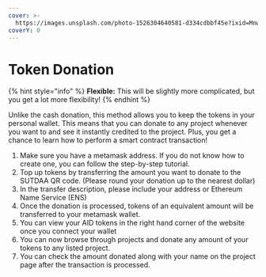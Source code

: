 ```yaml
---
cover: >-
  https://images.unsplash.com/photo-1526304640581-d334cdbbf45e?ixid=MnwxMjA3fDB8MHxwaG90by1wYWdlfHx8fGVufDB8fHx8&ixlib=rb-1.2.1&auto=format&fit=crop&w=2970&q=80
coverY: 0
---
```


# Token Donation

{% hint style="info" %}
**Flexible:** This will be slightly more complicated, but you get a lot more flexibility!
{% endhint %}

Unlike the cash donation, this method allows you to keep the tokens in your personal wallet. This means that you can donate to any project whenever you want to and see it instantly credited to the project. Plus, you get a chance to learn how to perform a smart contract transaction!

1. Make sure you have a metamask address. If you do not know how to create one, you can follow the step-by-step tutorial.
2. Top up tokens by transferring the amount you want to donate to the SUTDAA QR code. (Please round your donation up to the nearest dollar)
3. In the transfer description, please include your address or Ethereum Name Service (ENS)
4. Once the donation is processed, tokens of an equivalent amount will be transferred to your metamask wallet.
5. You can view your AID tokens in the right hand corner of the website once you connect your wallet
6. You can now browse through projects and donate any amount of your tokens to any listed project.
7. You can check the amount donated along with your name on the project page after the transaction is processed.
